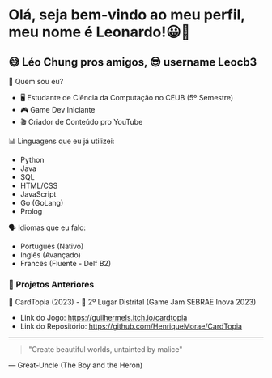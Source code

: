 # Olá, seja bem-vindo ao meu perfil, meu nome é Leonardo!😀👋
## 😅 Léo Chung pros amigos, 😎 username Leocb3

🧐 Quem sou eu?
- 🖥 Estudante de Ciência da Computação no CEUB (5º Semestre)
- 🎮 Game Dev Iniciante
- 🎬 Criador de Conteúdo pro YouTube

📊 Linguagens que eu já utilizei:
- Python
- Java
- SQL
- HTML/CSS
- JavaScript
- Go (GoLang)
- Prolog

🗣 Idiomas que eu falo:
- Português (Nativo)
- Inglês (Avançado)
- Francês (Fluente - Delf B2)

### 🎯 Projetos Anteriores

🎴 CardTopia (2023) - 🥈 2º Lugar Distrital (Game Jam SEBRAE Inova 2023)
- Link do Jogo: https://guilhermels.itch.io/cardtopia
- Link do Repositório: https://github.com/HenriqueMorae/CardTopia

---
> "Create beautiful worlds, untainted by malice"

— Great-Uncle (The Boy and the Heron)

<!--
**Leocb3/Leocb3** is a ✨ _special_ ✨ repository because its `README.md` (this file) appears on your GitHub profile.

Here are some ideas to get you started:

- 🔭 I’m currently working on ...
- 🌱 I’m currently learning ...
- 👯 I’m looking to collaborate on ...
- 🤔 I’m looking for help with ...
- 💬 Ask me about ...
- 📫 How to reach me: ...
- 😄 Pronouns: ...
- ⚡ Fun fact: ...
--
